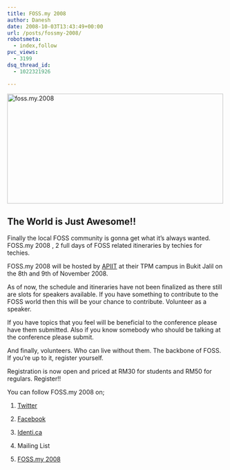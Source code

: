 ```yaml
---
title: FOSS.my 2008
author: Danesh
date: 2008-10-03T13:43:49+00:00
url: /posts/fossmy-2008/
robotsmeta:
  - index,follow
pvc_views:
  - 3199
dsq_thread_id:
  - 1022321926

---
```

[<img loading="lazy" src="http://farm4.static.flickr.com/3209/2909890730_706a87729a.jpg" alt="foss.my.2008" width="500" height="254" />][1]

## The World is Just Awesome!!

Finally the local FOSS community is gonna get what it&#8217;s always wanted. FOSS.my 2008 , 2 full days of FOSS related itineraries by techies for techies.

FOSS.my 2008 will be hosted by [APIIT][2] at their TPM campus in Bukit Jalil on the 8th and 9th of November 2008.

As of now, the schedule and itineraries have not been finalized as there still are slots for speakers available. If you have something to contribute to the FOSS world then this will be your chance to contribute. Volunteer as a speaker.

If you have topics that you feel will be beneficial to the conference please have them submitted. Also if you know somebody who should be talking at the conference please submit.

And finally, volunteers. Who can live without them. The backbone of FOSS. If you&#8217;re up to it, register yourself.

Registration is now open and priced at RM30 for students and RM50 for regulars. Register!!

You can follow FOSS.my 2008 on;

1. [Twitter][3]

2. [Facebook][4]

3. [Identi.ca][5]

4. Mailing List

5. [FOSS.my 2008][6]

 [1]: http://www.flickr.com/photos/dannyportal/2909890730/ "foss.my.2008 by Danesh Manoharan, on Flickr"
 [2]: http://www.apiit.edu.my/
 [3]: http://twitter.com/fossmy
 [4]: http://www.new.facebook.com/event.php?eid=31768802826
 [5]: http://identi.ca/fossmy
 [6]: http://devel.foss.org.my